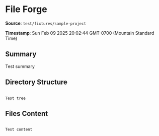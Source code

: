 # File Forge

**Source**: `test/fixtures/sample-project`

**Timestamp**: Sun Feb 09 2025 20:02:44 GMT-0700 (Mountain Standard Time)

## Summary

Test summary

## Directory Structure

```

Test tree

```

## Files Content

```

Test content

```